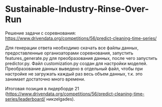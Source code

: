 # Sustainable-Industry-Rinse-Over-Run
Решение задачи с соревнования: https://www.drivendata.org/competitions/56/predict-cleaning-time-series/

Для генерации ответа необходимо скачать все файлы данных, предоставленные организаторами соревнования, запустить features_generate.py для преобразования данных, после чего запустить predictor.py. Файл сustomization.py создан для настройки моделей. Преобразование данных выведено в отдельный файл, чтобы при настройке не загружать каждый раз весь объем данных, т.к. это занимает достаточно много времени.

Итоговая позиция в лидерборде 21 (https://www.drivendata.org/competitions/56/predict-cleaning-time-series/leaderboard/ никzelgades).

